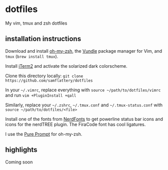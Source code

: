 # dotfiles
My vim, tmux and zsh dotfiles

## installation instructions

Download and install [oh-my-zsh](https://github.com/robbyrussell/oh-my-zsh), the [Vundle](https://github.com/VundleVim/Vundle.vim) package manager for Vim, and `tmux` (`brew install tmux`).

Install [iTerm2](https://www.iterm2.com/) and activate the solarized dark colorscheme.

Clone this directory locally:  `git clone https://github.com/samflattery/dotfiles`

In your `~/.vimrc`, replace everything with `source ~/path/to/dotfiles/vimrc` and run `vim +PluginInstall +qall`

Similarly, replace your `~/.zshrc`, `~/.tmux.conf` and `~/.tmux-status.conf` with `source ~/path/to/dotfiles/<file>`

Install one of the fonts from [NerdFonts](https://github.com/ryanoasis/nerd-fonts) to get powerline status bar icons and icons for the nerdTREE plugin.  The FiraCode font has cool ligatures.

I use the [Pure Prompt](https://github.com/sindresorhus/pure) for oh-my-zsh.

## highlights

Coming soon
